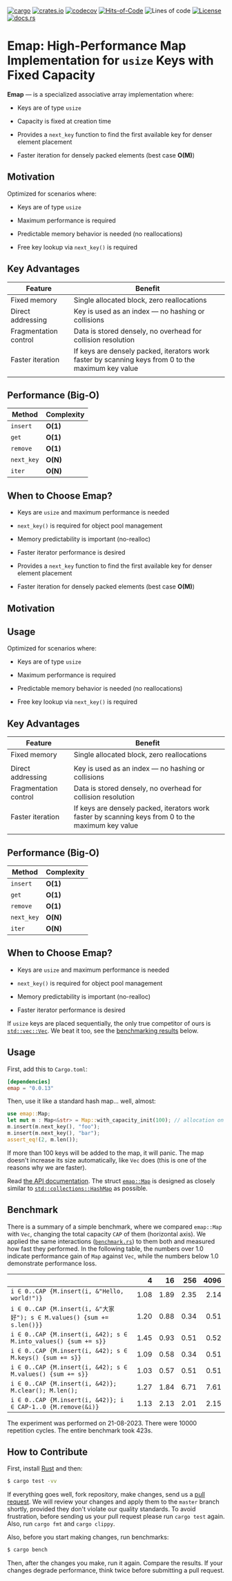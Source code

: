 [![cargo](https://github.com/yegor256/emap/actions/workflows/cargo.yml/badge.svg)](https://github.com/yegor256/emap/actions/workflows/cargo.yml)
[![crates.io](https://img.shields.io/crates/v/emap.svg)](https://crates.io/crates/emap)
[![codecov](https://codecov.io/gh/yegor256/emap/branch/master/graph/badge.svg)](https://codecov.io/gh/yegor256/emap)
[![Hits-of-Code](https://hitsofcode.com/github/yegor256/emap)](https://hitsofcode.com/view/github/yegor256/emap)
![Lines of code](https://img.shields.io/tokei/lines/github/yegor256/emap)
[![License](https://img.shields.io/badge/license-MIT-green.svg)](https://github.com/yegor256/emap/blob/master/LICENSE.txt)
[![docs.rs](https://img.shields.io/docsrs/emap)](https://docs.rs/emap/latest/emap/)

# Emap: High-Performance Map Implementation for `usize` Keys with Fixed Capacity

**Emap** — is a specialized associative array implementation where:

- Keys are of type `usize`

- Capacity is fixed at creation time

- Provides a `next_key` function to find the first available key for denser element placement

- Faster iteration for densely packed elements (best case **O(M)**)

## Motivation
Optimized for scenarios where:

- Keys are of type `usize`

- Maximum performance is required

- Predictable memory behavior is needed (no reallocations)

- Free key lookup via `next_key()` is required

## Key Advantages

| Feature               | Benefit                                                                                            |
| --------------------- | -------------------------------------------------------------------------------------------------- |
| Fixed memory          | Single allocated block, zero reallocations                                                         |
| Direct addressing     | Key is used as an index — no hashing or collisions                                                 |
| Fragmentation control | Data is stored densely, no overhead for collision resolution                                       |
| Faster iteration      | If keys are densely packed, iterators work faster by scanning keys from 0 to the maximum key value |
|                       |


## Performance (Big-O)

| Method     | Complexity |
| ---------- | ---------- |
| `insert`   | **O(1)**   |
| `get`      | **O(1)**   |
| `remove`   | **O(1)**   |
| `next_key` | **O(N)**   |
| `iter`     | **O(N)**   |


## When to Choose Emap?
- Keys are `usize` and maximum performance is needed

- `next_key()` is required for object pool management

- Memory predictability is important (no-realloc)

- Faster iterator performance is desired
- Provides a `next_key` function to find the first available key for denser element placement

- Faster iteration for densely packed elements (best case **O(M)**)

## Motivation
## Usage

Optimized for scenarios where:

- Keys are of type `usize`

- Maximum performance is required

- Predictable memory behavior is needed (no reallocations)

- Free key lookup via `next_key()` is required

## Key Advantages

| Feature               | Benefit                                                                                            |
| --------------------- | -------------------------------------------------------------------------------------------------- |
| Fixed memory          | Single allocated block, zero reallocations                                                         |
|                       |
| Direct addressing     | Key is used as an index — no hashing or collisions                                                 |
| Fragmentation control | Data is stored densely, no overhead for collision resolution                                       |
| Faster iteration      | If keys are densely packed, iterators work faster by scanning keys from 0 to the maximum key value |
|                       |


## Performance (Big-O)

| Method     | Complexity |
| ---------- | ---------- |
| `insert`   | **O(1)**   |
| `get`      | **O(1)**   |
| `remove`   | **O(1)**   |
| `next_key` | **O(N)**   |
| `iter`     | **O(N)**   |


## When to Choose Emap?
- Keys are `usize` and maximum performance is needed

- `next_key()` is required for object pool management

- Memory predictability is important (no-realloc)

- Faster iterator performance is desired

If `usize` keys are placed sequentially, the only true competitor of ours is
[`std::vec::Vec`](https://doc.rust-lang.org/std/vec/struct.Vec.html).
We beat it too, see the [benchmarking results](#benchmark) below.

## Usage

First, add this to `Cargo.toml`:

```toml
[dependencies]
emap = "0.0.13"
```

Then, use it like a standard hash map... well, almost:

```rust
use emap::Map;
let mut m : Map<&str> = Map::with_capacity_init(100); // allocation on heap
m.insert(m.next_key(), "foo");
m.insert(m.next_key(), "bar");
assert_eq!(2, m.len());
```

If more than 100 keys will be added to the map, it will panic.
The map doesn't increase its size automatically, like `Vec` does
(this is one of the reasons why we are faster).

Read [the API documentation](https://docs.rs/emap/latest/emap/).
The struct
[`emap::Map`](https://docs.rs/emap/latest/emap/struct.Map.html) is designed as closely similar to
[`std::collections::HashMap`](https://doc.rust-lang.org/std/collections/struct.HashMap.html) as possible.

## Benchmark

There is a summary of a simple benchmark, where we compared `emap::Map` with
`Vec`, changing the total capacity `CAP` of them (horizontal axis).
We applied the same interactions
([`benchmark.rs`](https://github.com/yegor256/emap/blob/master/tests/benchmark.rs))
to them both and measured how fast they performed. In the following table,
the numbers over 1.0 indicate performance gain of `Map` against `Vec`,
while the numbers below 1.0 demonstrate performance loss.

<!-- benchmark -->
| | 4 | 16 | 256 | 4096 |
| --- | --: | --: | --: | --: |
| `i ∈ 0..CAP {M.insert(i, &"Hello, world!")}` |1.08 |1.89 |2.35 |2.14 |
| `i ∈ 0..CAP {M.insert(i, &"大家好"); s ∈ M.values() {sum += s.len()}}` |1.20 |0.88 |0.34 |0.51 |
| `i ∈ 0..CAP {M.insert(i, &42); s ∈ M.into_values() {sum += s}}` |1.45 |0.93 |0.51 |0.52 |
| `i ∈ 0..CAP {M.insert(i, &42); s ∈ M.keys() {sum += s}}` |1.09 |0.58 |0.34 |0.51 |
| `i ∈ 0..CAP {M.insert(i, &42); s ∈ M.values() {sum += s}}` |1.03 |0.57 |0.51 |0.51 |
| `i ∈ 0..CAP {M.insert(i, &42)}; M.clear(); M.len();` |1.27 |1.84 |6.71 |7.61 |
| `i ∈ 0..CAP {M.insert(i, &42)}; i ∈ CAP-1..0 {M.remove(&i)}` |1.13 |2.13 |2.01 |2.15 |

The experiment was performed on 21-08-2023.
 There were 10000 repetition cycles.
 The entire benchmark took 423s.

<!-- benchmark -->

## How to Contribute

First, install [Rust](https://www.rust-lang.org/tools/install) and then:

```bash
$ cargo test -vv
```

If everything goes well, fork repository, make changes,
send us a [pull request](https://www.yegor256.com/2014/04/15/github-guidelines.html).
We will review your changes and apply them to the `master` branch shortly,
provided they don't violate our quality standards. To avoid frustration,
before sending us your pull request please run `cargo test` again. Also,
run `cargo fmt` and `cargo clippy`.

Also, before you start making changes, run benchmarks:

```bash
$ cargo bench
```

Then, after the changes you make, run it again. Compare the results. If your changes
degrade performance, think twice before submitting a pull request.

